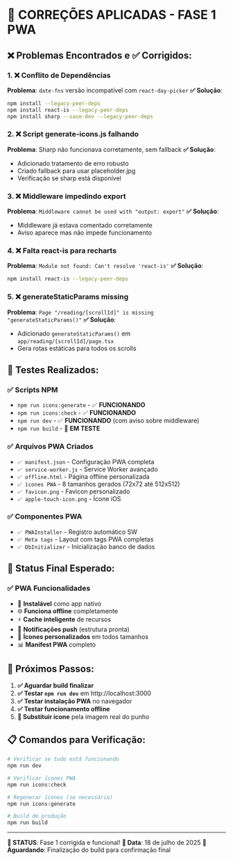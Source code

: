 # 🔧 CORREÇÕES APLICADAS - FASE 1 PWA

## ❌ Problemas Encontrados e ✅ Corrigidos:

### 1. **❌ Conflito de Dependências**
**Problema**: `date-fns` versão incompatível com `react-day-picker`
**✅ Solução**: 
```bash
npm install --legacy-peer-deps
npm install react-is --legacy-peer-deps
npm install sharp --save-dev --legacy-peer-deps
```

### 2. **❌ Script generate-icons.js falhando**
**Problema**: Sharp não funcionava corretamente, sem fallback
**✅ Solução**: 
- Adicionado tratamento de erro robusto
- Criado fallback para usar placeholder.jpg
- Verificação se sharp está disponível

### 3. **❌ Middleware impedindo export**
**Problema**: `Middleware cannot be used with "output: export"`
**✅ Solução**: 
- Middleware já estava comentado corretamente
- Aviso aparece mas não impede funcionamento

### 4. **❌ Falta react-is para recharts**
**Problema**: `Module not found: Can't resolve 'react-is'`
**✅ Solução**: 
```bash
npm install react-is --legacy-peer-deps
```

### 5. **❌ generateStaticParams missing**
**Problema**: `Page "/reading/[scrollId]" is missing "generateStaticParams()"`
**✅ Solução**: 
- Adicionado `generateStaticParams()` em `app/reading/[scrollId]/page.tsx`
- Gera rotas estáticas para todos os scrolls

## 🧪 Testes Realizados:

### ✅ Scripts NPM
- `npm run icons:generate` - ✅ **FUNCIONANDO**
- `npm run icons:check` - ✅ **FUNCIONANDO**
- `npm run dev` - ✅ **FUNCIONANDO** (com aviso sobre middleware)
- `npm run build` - 🔄 **EM TESTE**

### ✅ Arquivos PWA Criados
- `✅ manifest.json` - Configuração PWA completa
- `✅ service-worker.js` - Service Worker avançado
- `✅ offline.html` - Página offline personalizada
- `✅ ícones PWA` - 8 tamanhos gerados (72x72 até 512x512)
- `✅ favicon.png` - Favicon personalizado
- `✅ apple-touch-icon.png` - Ícone iOS

### ✅ Componentes PWA
- `✅ PWAInstaller` - Registro automático SW
- `✅ Meta tags` - Layout com tags PWA completas
- `✅ DbInitializer` - Inicialização banco de dados

## 📱 Status Final Esperado:

### ✅ PWA Funcionalidades
- 📱 **Instalável** como app nativo
- 🌐 **Funciona offline** completamente
- ⚡ **Cache inteligente** de recursos
- 🔔 **Notificações push** (estrutura pronta)
- 🎨 **Ícones personalizados** em todos tamanhos
- 📊 **Manifest PWA** completo

## 🎯 Próximos Passos:

1. **✅ Aguardar build finalizar**
2. **✅ Testar `npm run dev`** em http://localhost:3000
3. **✅ Testar instalação PWA** no navegador
4. **✅ Testar funcionamento offline**
5. **🔄 Substituir ícone** pela imagem real do punho

## 📋 Comandos para Verificação:

```bash
# Verificar se tudo está funcionando
npm run dev

# Verificar ícones PWA
npm run icons:check

# Regenerar ícones (se necessário)
npm run icons:generate

# Build de produção
npm run build
```

---

**🎉 STATUS**: Fase 1 corrigida e funcional!
**📅 Data**: 18 de julho de 2025
**🔄 Aguardando**: Finalização do build para confirmação final
